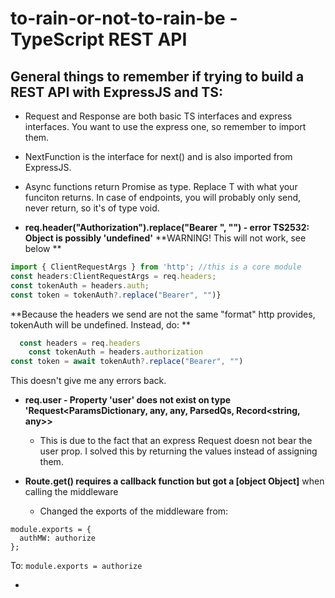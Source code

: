 # to-rain-or-not-to-rain-be - TypeScript REST API
## General things to remember if trying to build a REST API with ExpressJS and TS: 
- Request and Response are both basic TS interfaces and express interfaces. You want to use the express one, so remember to import them. 
- NextFunction is the interface for next() and is also imported from ExpressJS. 
- Async functions return Promise<T> as type. Replace T with what your funciton returns. In case of endpoints, you will probably only send, never return, so it's of type void. 

- **req.header("Authorization").replace("Bearer ", "") - error TS2532: Object is possibly 'undefined'**
**WARNING! This will not work, see below **
```js
import { ClientRequestArgs } from 'http'; //this is a core module
const headers:ClientRequestArgs = req.headers;
const tokenAuth = headers.auth; 
const token = tokenAuth?.replace("Bearer", "")}
```
**Because the headers we send are not the same "format" http provides, tokenAuth will be undefined. Instead, do: **
```js
  const headers = req.headers
    const tokenAuth = headers.authorization
const token = await tokenAuth?.replace("Bearer", "")
```

This doesn't give me any errors back. 

- **req.user - Property 'user' does not exist on type 'Request<ParamsDictionary, any, any, ParsedQs, Record<string, any>>** 
  - This is due to the fact that an express Request doesn not bear the user prop. I solved this by returning the values instead of assigning them.

- **Route.get() requires a callback function but got a [object Object]** when calling the middleware
  - Changed the exports of the middleware from: 
```
module.exports = {
  authMW: authorize
};
```
To: 
```module.exports = authorize```

- 
